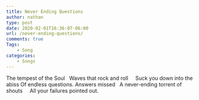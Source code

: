 ```yaml
---
title: Never Ending Questions
author: nathan
type: post
date: 2020-02-01T16:36:07-06:00
url: /never-ending-questions/
comments: true
Tags:
    - Song
categories:
    - Songs
---
```

The tempest of the Soul
&nbsp;&nbsp;Waves that rock and roll
&nbsp;&nbsp;&nbsp;&nbsp;Suck you down into the abiss
Of endless questions. Answers missed
&nbsp;&nbsp;A never-ending torrent of shouts
&nbsp;&nbsp;&nbsp;&nbsp;All your failures pointed out.
